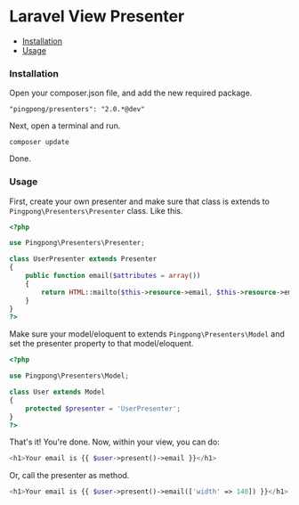 Laravel View Presenter
=============================

- [Installation](#installation)
- [Usage](#usage)

<a name="installation"></a>
### Installation

Open your composer.json file, and add the new required package.
	
 	"pingpong/presenters": "2.0.*@dev" 

Next, open a terminal and run.

  	composer update 

Done.

<a name="usage"></a>
### Usage

First, create your own presenter and make sure that class is extends to `Pingpong\Presenters\Presenter` class. Like this.

```php
<?php

use Pingpong\Presenters\Presenter;

class UserPresenter extends Presenter
{
	public function email($attributes = array())
	{
		return HTML::mailto($this->resource->email, $this->resource->email, $attributes);
	}
}
?>
```

Make sure your model/eloquent to extends `Pingpong\Presenters\Model` and set the presenter property to that model/eloquent.

```php
<?php

use Pingpong\Presenters\Model;

class User extends Model
{
	protected $presenter = 'UserPresenter';
}
?>
```

That's it! You're done. Now, within your view, you can do:

```php
<h1>Your email is {{ $user->present()->email }}</h1>
```

Or, call the presenter as method.

```php
<h1>Your email is {{ $user->present()->email(['width' => 140]) }}</h1>
```